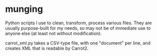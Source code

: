 munging
=======
Python scripts I use to clean, transform, process various files. They are usually purpose-built for my needs, so may not be of immediate use to anyone else (at least not without modification).

carrot_xml.py takes a CSV-type file, with one "document" per line, and creates XML that is readable by Carrot2.
